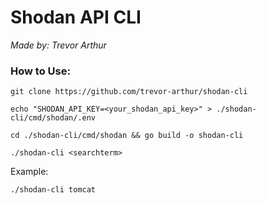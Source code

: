 # Shodan API CLI
*Made by: Trevor Arthur*

### How to Use:

	git clone https://github.com/trevor-arthur/shodan-cli

	echo "SHODAN_API_KEY=<your_shodan_api_key>" > ./shodan-cli/cmd/shodan/.env

	cd ./shodan-cli/cmd/shodan && go build -o shodan-cli

	./shodan-cli <searchterm>

Example:

	./shodan-cli tomcat
	

